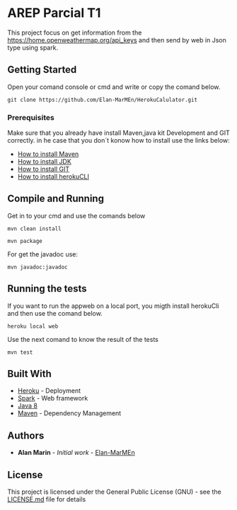 # AREP Parcial T1

This project focus on get information from the https://home.openweathermap.org/api_keys and then send by web in Json type using spark.

## Getting Started

Open your comand console or cmd and write or copy the comand below.

```
git clone https://github.com/Elan-MarMEn/HerokuCalulator.git
```

### Prerequisites

Make sure that you already have install Maven,java kit Development and GIT correctly. in he case that you don`t konow how to install use the links below:

* [How to install Maven](https://www.youtube.com/watch?v=RfCWg5ay5B0)
* [How to install JDK](https://www.youtube.com/watch?v=IJ-PJbvJBGs)
* [How to install GIT](https://git-scm.com/book/en/v2/Getting-Started-Installing-Git)
* [How to install herokuCLI](https://co.video.search.yahoo.com/search/video?fr=mcafee&ei=UTF-8&p=how+to+install+heroku+cli&type=E211CO885G91370#id=1&vid=85b4e7e52251aea122733ac858dfb9bf&action=click)
## Compile and Running
Get in to your cmd and use the comands below

```
mvn clean install

mvn package
```

For get the javadoc use:

```
mvn javadoc:javadoc
```

## Running the tests

If you want to run the appweb on a local port, you migth install herokuCli and then use the comand below.

```
heroku local web
```

Use the next comand to know the result of the tests

```
mvn test
```

## Built With

* [Heroku](https://dashboard.heroku.com/apps) - Deployment
* [Spark](http://sparkjava.com/) - Web framework
* [Java 8](https://www.java.com/es/about/whatis_java.jsp) 
* [Maven](https://maven.apache.org/) - Dependency Management


## Authors

* **Alan Marin** - *Initial work* - [Elan-MarMEn](https://github.com/Elan-MarMEn)


## License

This project is licensed under the General Public License (GNU) - see the [LICENSE.md](LICENSE.md) file for details
